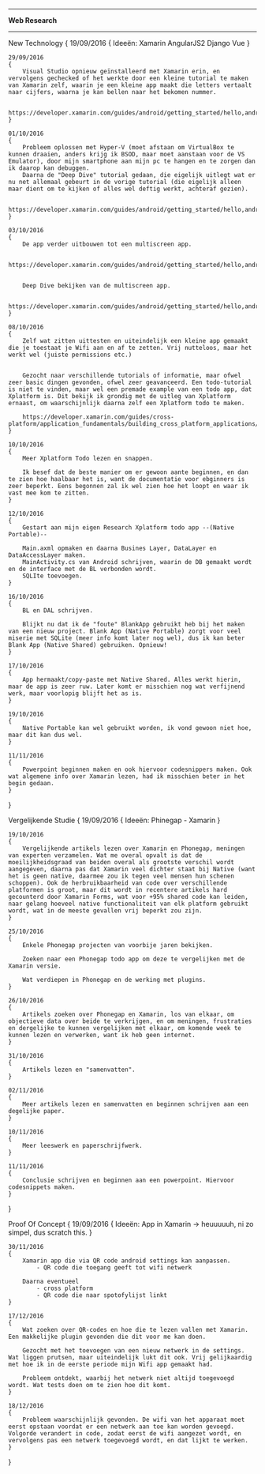 ********************************
**********Web Research**********
********************************


New Technology
{
	19/09/2016
	{
		Ideeën:
			Xamarin
			AngularJS2
			Django
			Vue
	}

	29/09/2016
	{
		Visual Studio opnieuw geïnstalleerd met Xamarin erin, en vervolgens gechecked of het werkte door een kleine tutorial te maken van Xamarin zelf, waarin je een kleine app maakt die letters vertaalt naar cijfers, waarna je kan bellen naar het bekomen nummer.

		https://developer.xamarin.com/guides/android/getting_started/hello,android/hello,android_quickstart/
	}

	01/10/2016
	{
		Probleem oplossen met Hyper-V (moet afstaan om VirtualBox te kunnen draaien, anders krijg ik BSOD, maar moet aanstaan voor de VS Emulator), door mijn smartphone aan mijn pc te hangen en te zorgen dan ik daarop kan debuggen.
		Daarna de "Deep Dive" tutorial gedaan, die eigelijk uitlegt wat er nu net allemaal gebeurt in de vorige tutorial (die eigelijk alleen maar dient om te kijken of alles wel deftig werkt, achteraf gezien).

		https://developer.xamarin.com/guides/android/getting_started/hello,android/hello,android_deepdive/
	}

	03/10/2016
	{
		De app verder uitbouwen tot een multiscreen app.

		https://developer.xamarin.com/guides/android/getting_started/hello,android_multiscreen/hello,android_multiscreen_quickstart/


		Deep Dive bekijken van de multiscreen app.

		https://developer.xamarin.com/guides/android/getting_started/hello,android_multiscreen/hello,android_multiscreen_deepdive/
	}

	08/10/2016
	{
		Zelf wat zitten uittesten en uiteindelijk een kleine app gemaakt die je toestaat je Wifi aan en af te zetten. Vrij nutteloos, maar het werkt wel (juiste permissions etc.)


		Gezocht naar verschillende tutorials of informatie, maar ofwel zeer basic dingen gevonden, ofwel zeer geavanceerd. Een todo-tutorial is niet te vinden, maar wel een premade example van een todo app, dat Xplatform is. Dit bekijk ik grondig met de uitleg van Xplatform ernaast, om waarschijnlijk daarna zelf een Xplatform todo te maken.

		https://developer.xamarin.com/guides/cross-platform/application_fundamentals/building_cross_platform_applications/
	}

	10/10/2016
	{
		Meer Xplatform Todo lezen en snappen.

		Ik besef dat de beste manier om er gewoon aante beginnen, en dan te zien hoe haalbaar het is, want de documentatie voor ebginners is zeer beperkt. Eens begonnen zal ik wel zien hoe het loopt en waar ik vast mee kom te zitten.
	}

	12/10/2016
	{
		Gestart aan mijn eigen Research Xplatform todo app --(Native Portable)--

		Main.axml opmaken en daarna Busines Layer, DataLayer en DataAccessLayer maken.
		MainActivity.cs van Android schrijven, waarin de DB gemaakt wordt en de interface met de BL verbonden wordt.
		SQLIte toevoegen.
	}

	16/10/2016
	{
		BL en DAL schrijven.

		Blijkt nu dat ik de "foute" BlankApp gebruikt heb bij het maken van een nieuw project. Blank App (Native Portable) zorgt voor veel miserie met SQLite (meer info komt later nog wel), dus ik kan beter Blank App (Native Shared) gebruiken. Opnieuw!
	}

	17/10/2016
	{
		App hermaakt/copy-paste met Native Shared. Alles werkt hierin, maar de app is zeer ruw. Later komt er misschien nog wat verfijnend werk, maar voorlopig blijft het as is.
	}

	19/10/2016
	{
		Native Portable kan wel gebruikt worden, ik vond gewoon niet hoe, maar dit kan dus wel.
	}

	11/11/2016
	{
		Powerpoint beginnen maken en ook hiervoor codesnippers maken. Ook wat algemene info over Xamarin lezen, had ik misschien beter in het begin gedaan.
	}
}


Vergelijkende Studie
{
	19/09/2016
	{
		Ideeën:
			Phinegap - Xamarin
	}

	19/10/2016
	{
		Vergelijkende artikels lezen over Xamarin en Phonegap, meningen van experten verzamelen. Wat me overal opvalt is dat de moeilijkheidsgraad van beiden overal als grootste verschil wordt aangegeven, daarna pas dat Xamarin veel dichter staat bij Native (want het is geen native, daarmee zou ik tegen veel mensen hun schenen schoppen). Ook de herbruikbaarheid van code over verschillende platformen is groot, maar dit wordt in recentere artikels hard gecounterd door Xamarin Forms, wat voor +95% shared code kan leiden, naar gelang hoeveel native functionaliteit van elk platform gebruikt wordt, wat in de meeste gevallen vrij beperkt zou zijn.
	}

	25/10/2016
	{
		Enkele Phonegap projecten van voorbije jaren bekijken.

		Zoeken naar een Phonegap todo app om deze te vergelijken met de Xamarin versie.

		Wat verdiepen in Phonegap en de werking met plugins.
	}

	26/10/2016
	{
		Artikels zoeken over Phonegap en Xamarin, los van elkaar, om objectieve data over beide te verkrijgen, en om meningen, frustraties en dergelijke te kunnen vergelijken met elkaar, om komende week te kunnen lezen en verwerken, want ik heb geen internet.
	}

	31/10/2016
	{
		Artikels lezen en "samenvatten".
	}

	02/11/2016
	{
		Meer artikels lezen en samenvatten en beginnen schrijven aan een degelijke paper.
	}

	10/11/2016
	{
		Meer leeswerk en paperschrijfwerk.
	}

	11/11/2016
	{
		Conclusie schrijven en beginnen aan een powerpoint. Hiervoor codesnippets maken.
	}
}


Proof Of Concept
{
	19/09/2016
	{
		Ideeën:
			App in Xamarin -> heuuuuuh, ni zo simpel, dus scratch this.
	}

	30/11/2016
	{
		Xamarin app die via QR code android settings kan aanpassen.
			- QR code die toegang geeft tot wifi netwerk

		Daarna eventueel
			- cross platform
			- QR code die naar spotofylijst linkt
	}

	17/12/2016
	{
		Wat zoeken over QR-codes en hoe die te lezen vallen met Xamarin. Een makkelijke plugin gevonden die dit voor me kan doen.

		Gezocht met het toevoegen van een nieuw netwerk in de settings. Wat liggen prutsen, maar uiteindelijk lukt dit ook. Vrij gelijkaardig met hoe ik in de eerste periode mijn Wifi app gemaakt had.

		Probleem ontdekt, waarbij het netwerk niet altijd toegevoegd wordt. Wat tests doen om te zien hoe dit komt.
	}

	18/12/2016
	{
		Probleem waarschijnlijk gevonden. De wifi van het apparaat moet eerst opstaan voordat er een netwerk aan toe kan worden gevoegd. Volgorde verandert in code, zodat eerst de wifi aangezet wordt, en vervolgens pas een netwerk toegevoegd wordt, en dat lijkt te werken.
	}
}